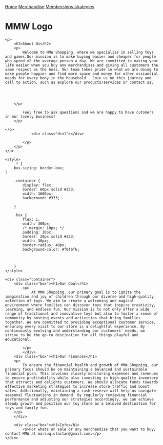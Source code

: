 <!DOCTYPE html>
<html lang="en">
<head>
    <meta charset="UTF-8">
    <meta name="viewport" content="width=device-width, initial-scale=1.0">
    <title>MMW Shopping.</title>
    <link rel="stylesheet" href="web.css">
    <script src="script.js"></script>

</head>
<body>
    <div class="topnav">
        <a class="active" href="index.html">Home</a>
        <a href="what we sell.html">Merchandise</a>
        <a href="memberships.html">Memberships strategies</a>
      </div>
    <H1 class="h1">MMW Logo</H1>

    <p>
        <h2>About Us</h2> 
        <p>
            Welcome to MMW Shopping, where we specialize in selling toys and games.Our mission is to make buying easier and cheaper for people who spend x2 the average person a day. We are committed to making your life easier when you buy any merchandisse and giving all customers the same respect as the boss. Our team takes pride in what we are doing to make people happier and find more space and money for other essiantial needs for every body in the household . Join us on this journey and call to action, such as explore our products/services or contact us.




        </p>

            Feel free to ask questions and we are happy to have cutomers in our lovely business!
        </p>
    
    </p>
                <div class="div1"></div>

            </p>
        </p>
    </p>

	<style>
         * {
        box-sizing: border-box;
    }

		.container {
			display: flex;
			border: 60px solid #333;
            width: 1600px;
            background: #333;

        }

		.box {
			flex: 1;
            width: 300px;
			/* margin: 10px; */
			padding: 20px;
			border: 20px solid #333;
            width: 30px;
            border-radius: 40px;
            background-color: #f0f6f6;


     
		}
	</style>
</head>
<body>

	<div class="container">
		<div class="box"><h1>Our Goal</h1>
            <p>
                At MMW Shopping, our primary goal is to ignite the imagination and joy of children through our diverse and high-quality selection of toys. We aim to create a welcoming and magical environment where families can discover toys that inspire creativity, learning, and endless fun. Our mission is to not only offer a wide range of traditional and innovative toys but also to foster a sense of community by hosting events and activities that bring families together. We are committed to providing exceptional customer service, ensuring every visit to our store is a delightful experience. By continuously evolving and understanding our customers' needs, we strive to be the go-to destination for all things playful and educational.

            </p> 
            </div>
		<div class="box"><h1>Our Finances</h1>
        <p>
            To ensure the financial health and growth of MMW Shopping, our primary focus should be on maintaining a balanced and sustainable financial plan. This involves closely monitoring expenses and revenues to ensure profitability while also investing in high-quality inventory that attracts and delights customers. We should allocate funds towards effective marketing strategies to increase store traffic and boost sales. Additionally, maintaining a cash reserve will help us navigate seasonal fluctuations in demand. By regularly reviewing financial performance and adjusting our strategies accordingly, we can achieve steady growth and position our toy store as a beloved destination for toys and family fun.
        </p>
        </div>
		
        <div class="box"><h1>Info</h1>
            <p>For whats on sale or any merchandise that you want to buy, contact MMW at marzuq.olaitan@gmail.com.</p>
	</div>
</body>
</html>
